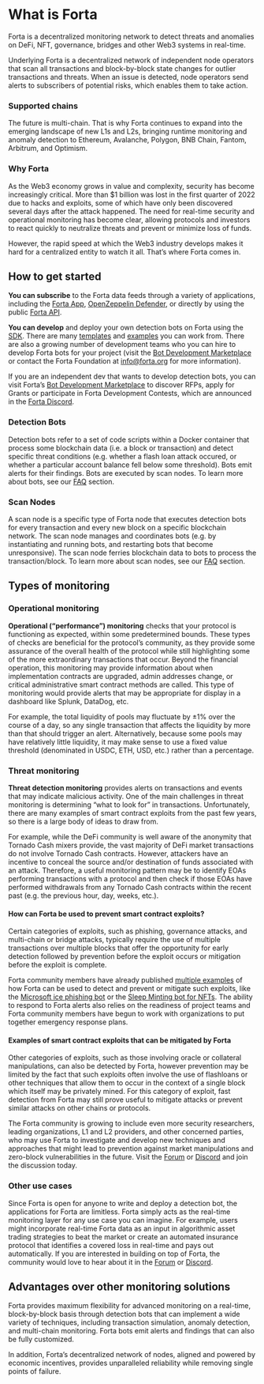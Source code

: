 # What is Forta

Forta is a decentralized monitoring network to detect threats and anomalies on DeFi, NFT, governance, bridges and other Web3 systems in real-time.

Underlying Forta is a decentralized network of independent node operators that scan all transactions and block-by-block state changes for outlier transactions and threats. When an issue is detected, node operators send alerts to subscribers of potential risks, which enables them to take action.

### Supported chains

The future is multi-chain. That is why Forta continues to expand into the emerging landscape of new L1s and L2s, bringing runtime monitoring and anomaly detection to Ethereum, Avalanche, Polygon, BNB Chain, Fantom, Arbitrum, and Optimism.

### Why Forta

As the Web3 economy grows in value and complexity, security has become increasingly critical. More than $1 billion was lost in the first quarter of 2022 due to hacks and exploits, some of which have only been discovered several days after the attack happened. The need for real-time security and operational monitoring has become clear, allowing protocols and investors to react quickly to neutralize threats and prevent or minimize loss of funds.

However, the rapid speed at which the Web3 industry develops makes it hard for a centralized entity to watch it all. That’s where Forta comes in.

## How to get started

**You can subscribe** to the Forta data feeds through a variety of applications, including the [Forta App](https://app.forta.network/), [OpenZeppelin Defender](https://openzeppelin.com/defender/), or directly by using the public [Forta API](https://www.youtube.com/watch?v=xkxS7d2i5ms).

**You can develop** and deploy your own detection bots on Forta using the [SDK](https://docs.forta.network/en/latest/quickstart/). There are many [templates](https://github.com/arbitraryexecution/forta-bot-templates) and [examples](https://github.com/forta-network/forta-bot-examples) you can work from. There are also a growing number of development teams who you can hire to develop Forta bots for your project (visit the [Bot Development Marketplace](https://www.notion.so/forta/Agent-Development-Marketplace-f8584bee618746319e9615f7a045df37) or contact the Forta Foundation at [info@forta.org](mailto:info@forta.org) for more information).

If you are an independent dev that wants to develop detection bots, you can visit Forta’s [Bot Development Marketplace](https://forta.notion.site/Agent-Development-Marketplace-f8584bee618746319e9615f7a045df37) to discover RFPs, apply for Grants or participate in Forta Development Contests, which are announced in the [Forta Discord](https://discord.com/invite/KACdTEutQq).

### Detection Bots

Detection bots refer to a set of code scripts within a Docker container that process some blockchain data (i.e. a block or transaction) and detect specific threat conditions (e.g. whether a flash loan attack occured, or whether a particular account balance fell below some threshold). Bots emit alerts for their findings. Bots are executed by scan nodes. To learn more about bots, see our [FAQ](faq.md#what-makes-a-good-bot) section.

### Scan Nodes

A scan node is a specific type of Forta node that executes detection bots for every transaction and every new block on a specific blockchain network. The scan node manages and coordinates bots (e.g. by instantiating and running bots, and restarting bots that become unresponsive). The scan node ferries blockchain data to bots to process the transaction/block. To learn more about scan nodes, see our [FAQ](faq.md#how-do-i-run-a-scan-node) section.

## Types of monitoring

### Operational monitoring

**Operational (“performance”) monitoring** checks that your protocol is functioning as expected, within some predetermined bounds. These types of checks are beneficial for the protocol’s community, as they provide some assurance of the overall health of the protocol while still highlighting some of the more extraordinary transactions that occur. Beyond the financial operation, this monitoring may provide information about when implementation contracts are upgraded, admin addresses change, or critical administrative smart contract methods are called. This type of monitoring would provide alerts that may be appropriate for display in a dashboard like Splunk, DataDog, etc.

For example, the total liquidity of pools may fluctuate by ±1% over the course of a day, so any single transaction that affects the liquidity by more than that should trigger an alert. Alternatively, because some pools may have relatively little liquidity, it may make sense to use a fixed value threshold (denominated in USDC, ETH, USD, etc.) rather than a percentage.

### Threat monitoring

**Threat detection monitoring** provides alerts on transactions and events that may indicate malicious activity. One of the main challenges in threat monitoring is determining “what to look for” in transactions. Unfortunately, there are many examples of smart contract exploits from the past few years, so there is a large body of ideas to draw from.

For example, while the DeFi community is well aware of the anonymity that Tornado Cash mixers provide, the vast majority of DeFi market transactions do not involve Tornado Cash contracts. However, attackers have an incentive to conceal the source and/or destination of funds associated with an attack. Therefore, a useful monitoring pattern may be to identify EOAs performing transactions with a protocol and then check if those EOAs have performed withdrawals from any Tornado Cash contracts within the recent past (e.g. the previous hour, day, weeks, etc.).

#### How can Forta be used to prevent smart contract exploits?

Certain categories of exploits, such as phishing, governance attacks, and multi-chain or bridge attacks, typically require the use of multiple transactions over multiple blocks that offer the opportunity for early detection followed by prevention before the exploit occurs or mitigation before the exploit is complete.

Forta community members have already published [multiple examples](https://forta.notion.site/How-Forta-alerted-on-past-hacks-d05c45f060e8404886996ca5518e6f75) of how Forta can be used to detect and prevent or mitigate such exploits, like the [Microsoft ice phishing bot](https://t.co/sPlZEmh0qN) or the [Sleep Minting bot for NFTs](https://a16z.com/2022/03/09/sleep-minting-nfts/). The ability to respond to Forta alerts also relies on the readiness of project teams and Forta community members have begun to work with organizations to put together emergency response plans.

#### Examples of smart contract exploits that can be mitigated by Forta

Other categories of exploits, such as those involving oracle or collateral manipulations, can also be detected by Forta, however prevention may be limited by the fact that such exploits often involve the use of flashloans or other techniques that allow them to occur in the context of a single block which itself may be privately mined. For this category of exploit, fast detection from Forta may still prove useful to mitigate attacks or prevent similar attacks on other chains or protocols.

The Forta community is growing to include even more security researchers, leading organizations, L1 and L2 providers, and other concerned parties, who may use Forta to investigate and develop new techniques and approaches that might lead to prevention against market manipulations and zero-block vulnerabilities in the future. Visit the [Forum](https://gov.forta.network/) or [Discord](https://discord.com/invite/KACdTEutQq) and join the discussion today.

### Other use cases

Since Forta is open for anyone to write and deploy a detection bot, the applications for Forta are limitless. Forta simply acts as the real-time monitoring layer for any use case you can imagine. For example, users might incorporate real-time Forta data as an input in algorithmic asset trading strategies to beat the market or create an automated insurance protocol that identifies a covered loss in real-time and pays out automatically. If you are interested in building on top of Forta, the community would love to hear about it in the [Forum](https://gov.forta.network/) or [Discord](https://discord.com/invite/KACdTEutQq).

## Advantages over other monitoring solutions

Forta provides maximum flexibility for advanced monitoring on a real-time, block-by-block basis through detection bots that can implement a wide variety of techniques, including transaction simulation, anomaly detection, and multi-chain monitoring. Forta bots emit alerts and findings that can also be fully customized.

In addition, Forta’s decentralized network of nodes, aligned and powered by economic incentives, provides unparalleled reliability while removing single points of failure.
